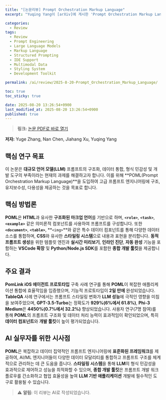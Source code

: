 ```yaml
---
title: "[논문리뷰] Prompt Orchestration Markup Language"
excerpt: "Yuqing Yang이 [arXiv]에 게시한 'Prompt Orchestration Markup Language' 논문에 대한 자세한 리뷰입니다."

categories:
  - Review
tags:
  - Review
  - Prompt Engineering
  - Large Language Models
  - Markup Language
  - Structured Prompting
  - IDE Support
  - Multimodal Data
  - Styling System
  - Development Toolkit

permalink: /ai/review/2025-8-20-Prompt_Orchestration_Markup_Language/

toc: true
toc_sticky: true

date: 2025-08-20 13:26:54+0900
last_modified_at: 2025-08-20 13:26:54+0900
published: true
---
```

> **링크:** [논문 PDF로 바로 열기](https://arxiv.org/abs/2508.13948)

**저자:** Yuge Zhang, Nan Chen, Jiahang Xu, Yuqing Yang



## 핵심 연구 목표
이 논문은 **대규모 언어 모델(LLM)** 프롬프트의 구조화, 데이터 통합, 형식 민감성 및 개발 도구의 부족이라는 현재의 과제를 해결하고자 합니다. 이를 위해 **POML(Prompt Orchestration Markup Language)**을 도입하여 고급 프롬프트 엔지니어링에 구조, 유지보수성, 다용성을 제공하는 것을 목표로 합니다.

## 핵심 방법론
**POML**은 **HTML**과 유사한 **구조화된 마크업 언어**를 기반으로 하며, **`<role>`**, **`<task>`**, **`<example>`** 같은 의미론적 컴포넌트를 사용하여 프롬프트를 구성합니다. 또한 **`<document>`**, **`<table>`**, **`<img>`**와 같은 특수 데이터 컴포넌트를 통해 다양한 데이터 소스를 통합하며, **CSS**와 유사한 **스타일링 시스템**으로 내용과 표현을 분리합니다. **동적 프롬프트 생성**을 위한 템플릿 엔진과 **실시간 미리보기**, **인라인 진단**, **자동 완성** 기능을 포함하는 **VSCode 확장** 및 **Python/Node.js SDK**를 포함한 **종합 개발 툴킷**을 제공합니다.

## 주요 결과
**PomLink iOS 에이전트 프로토타입** 구축 사례 연구를 통해 **POML**이 복잡한 애플리케이션 통합에 효율적임을 입증했으며, 기능적 프로토타입이 **2일 만에** 완성되었습니다. **TableQA** 사례 연구에서는 프롬프트 스타일링 변화가 **LLM 성능**에 극적인 영향을 미침을 보여주었으며, **GPT-3.5-Turbo**는 정확도가 **929%(6%에서 61.8%)**, **Phi-3 Medium**은 **4450%(0.7%에서 32.2%)** 향상되었습니다. 사용자 연구(7명 참여)를 통해 **POML**의 프롬프트 구조화 및 데이터 처리 능력이 효과적임이 확인되었으며, 특히 **데이터 컴포넌트**와 **개발 툴킷**이 높이 평가되었습니다.

## AI 실무자를 위한 시사점
**POML**은 복잡하고 데이터 집약적인 프롬프트 엔지니어링에 **표준화된 프레임워크**를 제공하여, AI/ML 엔지니어들이 다양한 데이터 모달리티를 통합하고 프롬프트 구조를 체계적으로 관리하는 데 큰 도움을 줍니다. **스타일링 시스템**을 통해 **LLM**의 형식 민감성을 효과적으로 제어하고 성능을 최적화할 수 있으며, **종합 개발 툴킷**은 프롬프트 개발 워크플로우를 간소화하고 협업 효율성을 높여 **LLM 기반 애플리케이션** 개발에 필수적인 도구로 활용될 수 있습니다.

> ⚠️ **알림:** 이 리뷰는 AI로 작성되었습니다.